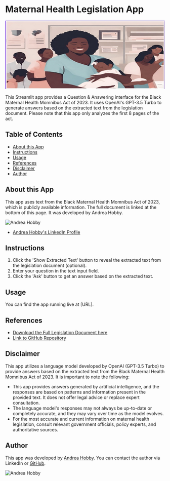 # Maternal Health Legislation App

![Maternal Health Legislation App](https://github.com/AndreaHobby/MaternalHealthLegislationApp/raw/main/MaternalHealthHeader.jpg)

This Streamlit app provides a Question & Answering interface for the Black Maternal Health Momnibus Act of 2023. It uses OpenAI's GPT-3.5 Turbo to generate answers based on the extracted text from the legislation document. Please note that this app only analyzes the first 8 pages of the act.

## Table of Contents

- [About this App](#about-this-app)
- [Instructions](#instructions)
- [Usage](#usage)
- [References](#references)
- [Disclaimer](#disclaimer)
- [Author](#author)

## About this App

This app uses text from the Black Maternal Health Momnibus Act of 2023, which is publicly available information. The full document is linked at the bottom of this page. It was developed by Andrea Hobby.

![Andrea Hobby](https://avatars.githubusercontent.com/u/INSERT_USER_ID)

- [Andrea Hobby's LinkedIn Profile](https://www.linkedin.com/in/andreahobby/)

## Instructions

1. Click the 'Show Extracted Text' button to reveal the extracted text from the legislation document (optional).
2. Enter your question in the text input field.
3. Click the 'Ask' button to get an answer based on the extracted text.

## Usage

You can find the app running live at [URL].

## References

- [Download the Full Legislation Document here](https://www.congress.gov/118/bills/hr3305/BILLS-118hr3305ih.pdf)
- [Link to GitHub Repository](https://github.com/AndreaHobby/MaternalHealthLegislationApp)

## Disclaimer

This app utilizes a language model developed by OpenAI (GPT-3.5 Turbo) to provide answers based on the extracted text from the Black Maternal Health Momnibus Act of 2023. It is important to note the following:

- This app provides answers generated by artificial intelligence, and the responses are based on patterns and information present in the provided text. It does not offer legal advice or replace expert consultation.
- The language model's responses may not always be up-to-date or completely accurate, and they may vary over time as the model evolves.
- For the most accurate and current information on maternal health legislation, consult relevant government officials, policy experts, and authoritative sources.

## Author

This app was developed by [Andrea Hobby](https://www.linkedin.com/in/andreahobby/). You can contact the author via LinkedIn or [GitHub](https://github.com/AndreaHobby).

![Andrea Hobby](https://avatars.githubusercontent.com/u/INSERT_USER_ID)
